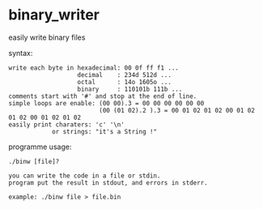 # binary_writer

easily write binary files

syntax:

	write each byte in hexadecimal: 00 0f ff f1 ...
	                   decimal    : 234d 512d ...
	                   octal      : 14o 1605o ...
	                   binary     : 110101b 111b ...
	comments start with '#' and stop at the end of line.
	simple loops are enable: (00 00).3 = 00 00 00 00 00 00
	                         (00 (01 02).2 ).3 = 00 01 02 01 02 00 01 02 01 02 00 01 02 01 02
	easily print charaters: 'c' '\n'
	            or strings: "it's a String !"


programme usage:

	./binw [file]?

	you can write the code in a file or stdin.
	program put the result in stdout, and errors in stderr.

	example: ./binw file > file.bin
